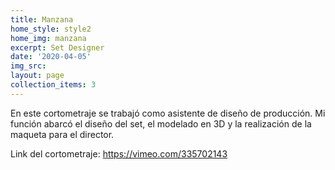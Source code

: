 ```yaml
---
title: Manzana
home_style: style2
home_img: manzana
excerpt: Set Designer
date: '2020-04-05'
img_src: 
layout: page
collection_items: 3
---
```


En este cortometraje se trabajó como asistente de diseño de producción. Mi función abarcó el diseño del set, el modelado en 3D y la realización de la maqueta para el director.

Link del cortometraje: https://vimeo.com/335702143